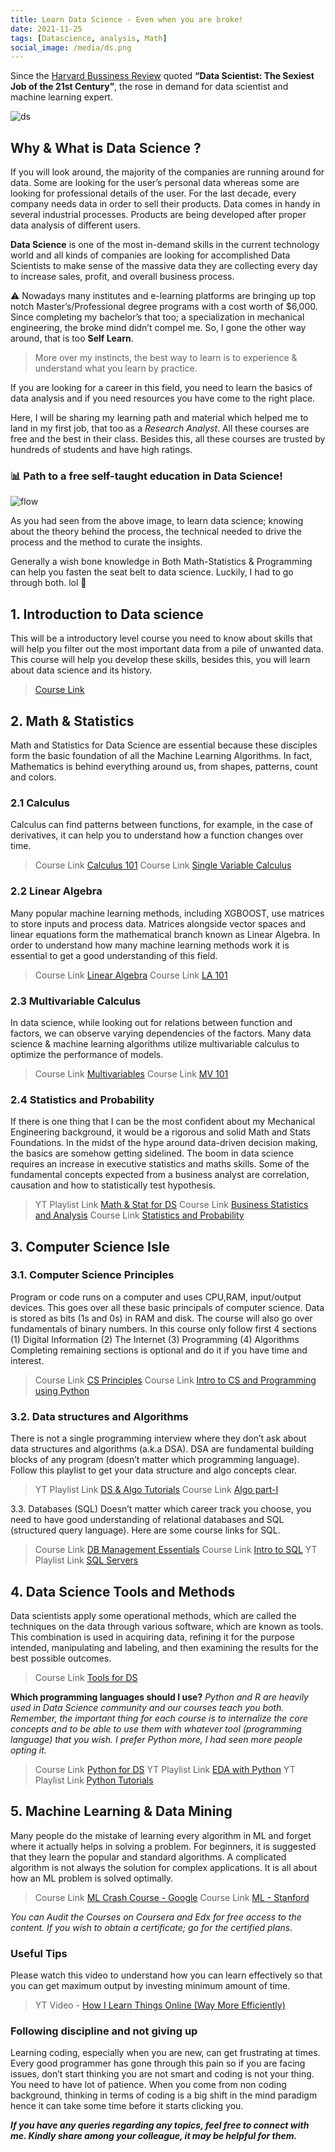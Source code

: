 ```yaml
---
title: Learn Data Science - Even when you are broke!
date: 2021-11-25
tags: [Datascience, analysis, Math]
social_image: /media/ds.png
---
```


Since the [Harvard Bussiness Review](https://hbr.org/2012/10/data-scientist-the-sexiest-job-of-the-21st-century) quoted **“Data Scientist: The Sexiest Job of the 21st Century”**, the rose in demand for data scientist and machine learning expert.

![ds](/media/ds.png)

## Why & What is Data Science ?
If you will look around, the majority of the companies are running around for data. Some are looking for the user’s personal data whereas some are looking for professional details of the user. For the last decade, every company needs data in order to sell their products. Data comes in handy in several industrial processes. Products are being developed after proper data analysis of different users.

**Data Science** is one of the most in-demand skills in the current technology world and all kinds of companies are looking for accomplished Data Scientists to make sense of the massive data they are collecting every day to increase sales, profit, and overall business process.

⚠️ Nowadays many institutes and e-learning platforms are bringing up top notch Master’s/Professional degree programs with a cost worth of $6,000. Since completing my bachelor’s that too; a specialization in mechanical engineering, the broke mind didn’t compel me. So, I gone the other way around, that is too **Self Learn**.

> More over my instincts, the best way to learn is to experience & understand what you learn by practice.

If you are looking for a career in this field, you need to learn the basics of data analysis and if you need resources you have come to the right place.

Here, I will be sharing my learning path and material which helped me to land in my first job, that too as a *Research Analyst*. All these courses are free and the best in their class. Besides this, all these courses are trusted by hundreds of students and have high ratings.

### 📊 Path to a free self-taught education in Data Science!

![flow](/media/flow.png)

As you had seen from the above image, to learn data science; knowing about the theory behind the process, the technical needed to drive the process and the method to curate the insights.

Generally a wish bone knowledge in Both Math-Statistics & Programming can help you fasten the seat belt to data science. Luckily, I had to go through both. lol 🤣

## 1. Introduction to Data science
This will be a introductory level course you need to know about skills that will help you filter out the most important data from a pile of unwanted data. This course will help you develop these skills, besides this, you will learn about data science and its history.

> [Course Link](https://www.coursera.org/specializations/introduction-data-science)

## 2. Math & Statistics
Math and Statistics for Data Science are essential because these disciples form the basic foundation of all the Machine Learning Algorithms. In fact, Mathematics is behind everything around us, from shapes, patterns, count and colors.

### 2.1 Calculus
Calculus can find patterns between functions, for example, in the case of derivatives, it can help you to understand how a function changes over time.

> Course Link [Calculus 101](https://www.khanacademy.org/math/calculus-1)
> Course Link [Single Variable Calculus](https://ocw.mit.edu/courses/mathematics/18-01sc-single-variable-calculus-fall-2010/)

### 2.2 Linear Algebra
Many popular machine learning methods, including XGBOOST, use matrices to store inputs and process data. Matrices alongside vector spaces and linear equations form the mathematical branch known as Linear Algebra. In order to understand how many machine learning methods work it is essential to get a good understanding of this field.

> Course Link [Linear Algebra](https://www.khanacademy.org/math/linear-algebra)
> Course Link [LA 101](https://ocw.mit.edu/courses/mathematics/18-06-linear-algebra-spring-2010/)

### 2.3 Multivariable Calculus
In data science, while looking out for relations between function and factors, we can observe varying dependencies of the factors. Many data science & machine learning algorithms utilize multivariable calculus to optimize the performance of models.

> Course Link [Multivariables](https://www.khanacademy.org/math/multivariable-calculus)
> Course Link [MV 101](https://ocw.mit.edu/courses/mathematics/18-02sc-multivariable-calculus-fall-2010/)

### 2.4 Statistics and Probability
If there is one thing that I can be the most confident about my Mechanical Engineering background, it would be a rigorous and solid Math and Stats Foundations. In the midst of the hype around data-driven decision making, the basics are somehow getting sidelined. The boom in data science requires an increase in executive statistics and maths skills. Some of the fundamental concepts expected from a business analyst are correlation, causation and how to statistically test hypothesis.

> YT Playlist Link [Math & Stat for DS](https://youtu.be/8ZI55Inh1_A?list=PLeo1K3hjS3uuKaU2nBDwr6zrSOTzNCs0l)
> Course Link [Business Statistics and Analysis](https://www.coursera.org/specializations/business-statistics-analysis)
> Course Link [Statistics and Probability](https://www.khanacademy.org/math/statistics-probability)

## 3. Computer Science Isle
### 3.1. Computer Science Principles
Program or code runs on a computer and uses CPU,RAM, input/output devices. This goes over all these basic principals of computer science. Data is stored as bits (1s and 0s) in RAM and disk. The course will also go over fundamentals of binary numbers. In this course only follow first 4 sections (1) Digital Information (2) The Internet (3) Programming (4) Algorithms Completing remaining sections is optional and do it if you have time and interest.

> Course Link [CS Principles](https://www.khanacademy.org/computing/ap-computer-science-principles)
> Course Link [Intro to CS and Programming using Python](https://www.edx.org/course/introduction-to-computer-science-and-programming-7)

### 3.2. Data structures and Algorithms
There is not a single programming interview where they don’t ask about data structures and algorithms (a.k.a DSA). DSA are fundamental building blocks of any program (doesn’t matter which programming language). Follow this playlist to get your data structure and algo concepts clear.

> YT Playlist Link [DS & Algo Tutorials](https://youtu.be/_t2GVaQasRY?list=PLeo1K3hjS3uu_n_a__MI_KktGTLYopZ12)
> Course Link [Algo part-I](https://www.coursera.org/learn/algorithms-part1)

3.3. Databases (SQL)
Doesn’t matter which career track you choose, you need to have good understanding of relational databases and SQL (structured query language). Here are some course links for SQL.

> Course Link [DB Management Essentials](https://www.coursera.org/learn/database-management)
> Course Link [Intro to SQL](https://www.khanacademy.org/computing/computer-programming/sql)
> YT Playlist Link [SQL Servers](https://youtu.be/7GVFYt6_ZFM?list=PL08903FB7ACA1C2FB)

## 4. Data Science Tools and Methods
Data scientists apply some operational methods, which are called the techniques on the data through various software, which are known as tools. This combination is used in acquiring data, refining it for the purpose intended, manipulating and labeling, and then examining the results for the best possible outcomes.

> Course Link [Tools for DS](https://www.coursera.org/learn/open-source-tools-for-data-science)

**Which programming languages should I use?**
*Python and R are heavily used in Data Science community and our courses teach you both. Remember, the important thing for each course is to internalize the core concepts and to be able to use them with whatever tool (programming language) that you wish. I prefer Python more, I had seen more people opting it.*

> Course Link [Python for DS](https://www.mygreatlearning.com/academy/learn-for-free/courses/data-science-with-python)
> YT Playlist Link [EDA with Python](https://youtu.be/-o3AxdVcUtQ)
> YT Playlist Link [Python Tutorials](https://youtu.be/eykoKxsYtow?list=PLeo1K3hjS3uv5U-Lmlnucd7gqF-3ehIh0)

## 5. Machine Learning & Data Mining
Many people do the mistake of learning every algorithm in ML and forget where it actually helps in solving a problem. For beginners, it is suggested that they learn the popular and standard algorithms. A complicated algorithm is not always the solution for complex applications. It is all about how an ML problem is solved optimally.

> Course Link [ML Crash Course - Google](https://developers.google.com/machine-learning/crash-course)
> Course Link [ML - Stanford](https://www.coursera.org/learn/machine-learning)

*You can Audit the Courses on Coursera and Edx for free access to the content. If you wish to obtain a certificate; go for the certified plans.*

### Useful Tips
Please watch this video to understand how you can learn effectively so that you can get maximum output by investing minimum amount of time.

> YT Video - [How I Learn Things Online (Way More Efficiently)](https://youtu.be/rVmMbMa3ncI)

### Following discipline and not giving up
Learning coding, especially when you are new, can get frustrating at times. Every good programmer has gone through this pain so if you are facing issues, don’t start thinking you are not smart and coding is not your thing. You need to have lot of patience. When you come from non coding background, thinking in terms of coding is a big shift in the mind paradigm hence it can take some time before it starts clicking you.

***If you have any queries regarding any topics, feel free to connect with me. Kindly share among your colleague, it may be helpful for them.***

